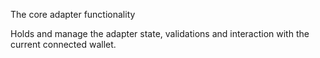 The core adapter functionality

Holds and manage the adapter state, validations and interaction with the current connected wallet.
